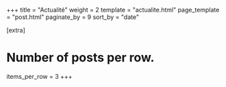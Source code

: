 +++
title = "Actualité"
weight = 2
template = "actualite.html"
page_template = "post.html"
paginate_by = 9
sort_by = "date"

[extra]
# Number of posts per row.
items_per_row = 3
+++
